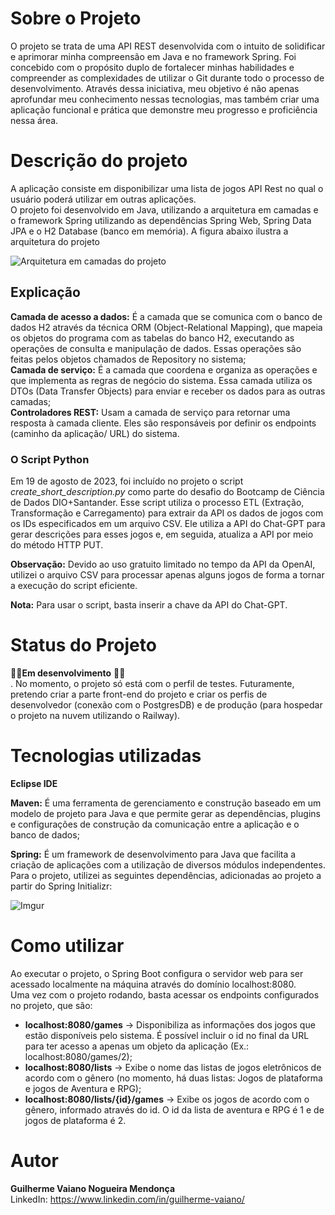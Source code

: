 # **Sobre o Projeto**

O projeto se trata de uma API REST desenvolvida com o intuito de solidificar e aprimorar minha compreensão em Java e no framework Spring. Foi concebido com o propósito duplo de fortalecer minhas habilidades e compreender as complexidades de utilizar o Git durante todo o processo de desenvolvimento. Através dessa iniciativa, meu objetivo é não apenas aprofundar meu conhecimento nessas tecnologias, mas também criar uma aplicação funcional e prática que demonstre meu progresso e proficiência nessa área.

# **Descrição do projeto**

A aplicação consiste em disponibilizar uma lista de jogos API Rest no qual o usuário poderá utilizar em outras aplicações.  
O projeto foi desenvolvido em Java, utilizando a arquitetura em camadas e o framework Spring utilizando as dependências Spring Web, Spring Data JPA e o H2 Database (banco em memória). A figura abaixo ilustra a arquitetura do projeto

![Arquitetura em camadas do projeto](https://i.imgur.com/YsLu5Ll.png)

## **Explicação**

**Camada de acesso a dados:** É a camada que se comunica com o banco de dados H2 através da técnica ORM (Object-Relational Mapping), que mapeia os objetos do programa com as tabelas do banco H2, executando as operações de consulta e manipulação de dados. Essas operações são feitas pelos objetos chamados de Repository no sistema;  
**Camada de serviço:** É a camada que coordena e organiza as operações e que implementa as regras de negócio do sistema. Essa camada utiliza os DTOs (Data Transfer Objects) para enviar e receber os dados para as outras camadas;  
**Controladores REST:** Usam a camada de serviço para retornar uma resposta à camada cliente. Eles são responsáveis por definir os endpoints (caminho da aplicação/ URL) do sistema.

### O Script Python

Em 19 de agosto de 2023, foi incluído no projeto o script *create_short_description.py* como parte do desafio do Bootcamp de Ciência de Dados DIO+Santander. Esse script utiliza o processo ETL (Extração, Transformação e Carregamento) para extrair da API os dados de jogos com os IDs especificados em um arquivo CSV. Ele utiliza a API do Chat-GPT para gerar descrições para esses jogos e, em seguida, atualiza a API por meio do método HTTP PUT.

**Observação:** Devido ao uso gratuito limitado no tempo da API da OpenAI, utilizei o arquivo CSV para processar apenas alguns jogos de forma a tornar a execução do script eficiente.

**Nota:** Para usar o script, basta inserir a chave da API do Chat-GPT.

# **Status do Projeto**  
🚧🚧**Em desenvolvimento** 🚧🚧  
. No momento, o projeto só está com o perfil de testes. Futuramente, pretendo criar a parte front-end do projeto e criar os perfis de desenvolvedor (conexão com o PostgresDB) e de produção (para hospedar o projeto na nuvem utilizando o Railway).


# **Tecnologias utilizadas**
**Eclipse IDE**  

**Maven:** É uma ferramenta de gerenciamento e construção baseado em um modelo de projeto para Java e que permite gerar as dependências, plugins e configurações de construção da comunicação entre a aplicação e o banco de dados;  

**Spring:**  É um framework de desenvolvimento para Java que facilita a criação de aplicações com a utilização de diversos módulos independentes. Para o projeto, utilizei as seguintes dependências, adicionadas ao projeto a partir do Spring Initializr:

![Imgur](https://i.imgur.com/NU1cLaY.png)

# **Como utilizar**
Ao executar o projeto, o Spring Boot configura o servidor web para ser acessado localmente na máquina através do domínio localhost:8080.  
Uma vez com o projeto rodando, basta acessar os endpoints configurados no projeto, que são:  
* **localhost:8080/games** -> Disponibiliza as informações dos jogos que estão disponíveis pelo sistema. É possível incluir o id no final da URL para ter acesso a apenas um objeto da aplicação (Ex.: localhost:8080/games/2);  
* **localhost:8080/lists** -> Exibe o nome das listas de jogos eletrônicos de acordo com o gênero (no momento, há duas listas: Jogos de plataforma e jogos de Aventura e RPG);
* **localhost:8080/lists/{id}/games** -> Exibe os jogos de acordo com o gênero, informado através do id. O id da lista de aventura e RPG é 1 e de jogos de plataforma é 2.

# Autor
**Guilherme Vaiano Nogueira Mendonça**  
LinkedIn: https://www.linkedin.com/in/guilherme-vaiano/